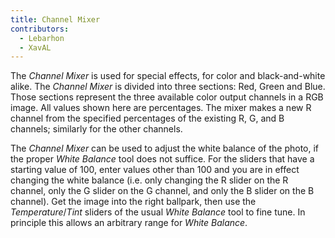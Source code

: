 ```yaml
---
title: Channel Mixer
contributors:
  - Lebarhon
  - XavAL
---
```


The *Channel Mixer* is used for special effects, for color and
black-and-white alike. The *Channel Mixer* is divided into three
sections: Red, Green and Blue. Those sections represent the three
available color output channels in a RGB image. All values shown here
are percentages. The mixer makes a new R channel from the specified
percentages of the existing R, G, and B channels; similarly for the
other channels.

The *Channel Mixer* can be used to adjust the white balance of the
photo, if the proper *White Balance* tool does not suffice. For the
sliders that have a starting value of 100, enter values other than 100
and you are in effect changing the white balance (i.e. only changing the
R slider on the R channel, only the G slider on the G channel, and only
the B slider on the B channel). Get the image into the right ballpark,
then use the *Temperature*/*Tint* sliders of the usual *White Balance*
tool to fine tune. In principle this allows an arbitrary range for
*White Balance*.
